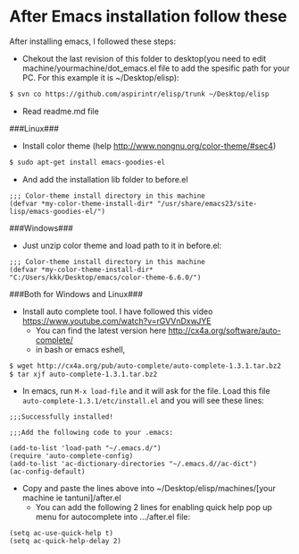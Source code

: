 After Emacs installation follow these
=================
After installing emacs, I followed these steps:
* Chekout the last revision of this folder to desktop(you need to edit machine/yourmachine/dot_emacs.el file to add the spesific path for your PC. For this example it is ~/Desktop/elisp):

```bash
$ svn co https://github.com/aspirintr/elisp/trunk ~/Desktop/elisp
```

* Read readme.md file

###Linux###
* Install color theme (help http://www.nongnu.org/color-theme/#sec4)
```bash
$ sudo apt-get install emacs-goodies-el
```
  * And add the installation lib folder to before.el
```elisp
;;; Color-theme install directory in this machine
(defvar *my-color-theme-install-dir* "/usr/share/emacs23/site-lisp/emacs-goodies-el/")
```

###Windows###
* Just unzip color theme and load path to it in before.el:
```elisp
;;; Color-theme install directory in this machine
(defvar *my-color-theme-install-dir* "C:/Users/kkk/Desktop/emacs/color-theme-6.6.0/")
```

###Both for Windows and Linux###
* Install auto complete tool. I have followed this video https://www.youtube.com/watch?v=rGVVnDxwJYE
  * You can find the latest version here http://cx4a.org/software/auto-complete/
  * in bash or emacs eshell,

```bash
$ wget http://cx4a.org/pub/auto-complete/auto-complete-1.3.1.tar.bz2
$ tar xjf auto-complete-1.3.1.tar.bz2
```
  
  * In emacs, run ```M-x load-file``` and it will ask for the file. Load this file ```auto-complete-1.3.1/etc/install.el``` and you will see these lines:

```elisp
;;;Successfully installed!

;;;Add the following code to your .emacs:

(add-to-list 'load-path "~/.emacs.d/")
(require 'auto-complete-config)
(add-to-list 'ac-dictionary-directories "~/.emacs.d//ac-dict")
(ac-config-default)
```
  * Copy and paste the lines above into ~/Desktop/elisp/machines/[your machine ie tantuni]/after.el
    * You can add the following 2 lines for enabling quick help pop up menu for autocomplete into .../after.el file:
```elisp
(setq ac-use-quick-help t)
(setq ac-quick-help-delay 2)
```

